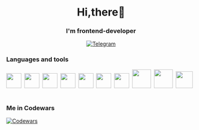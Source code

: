 <div id="header" align="center">
    <h1>Hi,there👋</h1>
    <h3>I'm frontend-developer</h3>
<a href="https://t.me/leymodev">
    <img src="https://img.shields.io/badge/Telegram-blue?style=for-the-badge&logo=telegram&logoColor=white" alt="Telegram">
</a>
</div>
  <h3>Languages and tools</h3>
  <div display="flex">
<img src="https://cdn.jsdelivr.net/gh/devicons/devicon@latest/icons/javascript/javascript-original.svg" title="" width="40" height="40">&nbsp;
<img src="https://cdn.jsdelivr.net/gh/devicons/devicon@latest/icons/html5/html5-original.svg" title="" width="40" height="40">&nbsp;
<img src="https://cdn.jsdelivr.net/gh/devicons/devicon@latest/icons/css3/css3-original.svg" title="" width="40" height="40">&nbsp;
<img src="https://cdn.jsdelivr.net/gh/devicons/devicon@latest/icons/react/react-original.svg" title="" width="40" height="40">&nbsp;
<img src="https://cdn.jsdelivr.net/gh/devicons/devicon@latest/icons/redux/redux-original.svg" title="" width="40" height="40">&nbsp;
<img src="https://cdn.jsdelivr.net/gh/devicons/devicon@latest/icons/reactrouter/reactrouter-original.svg" title="" width="40" height="40">&nbsp;
<img src="https://cdn.jsdelivr.net/gh/devicons/devicon@latest/icons/typescript/typescript-original.svg" title="" width="40" height="40">&nbsp;
<img src="https://cdn.jsdelivr.net/gh/devicons/devicon@latest/icons/nodejs/nodejs-original-wordmark.svg" title="" width="50" height="50">&nbsp;
<img src="https://cdn.jsdelivr.net/gh/devicons/devicon@latest/icons/sass/sass-original.svg" width="50" height="50">&nbsp;
<img src="https://cdn.jsdelivr.net/gh/devicons/devicon@latest/icons/tailwindcss/tailwindcss-original.svg" width="45" height="45">
</div>
<br/>
<h3>Me in Codewars</h3>
<a href="https://t.me/leymodev">
    <img src="https://www.codewars.com/users/kurievdev/badges/large" alt="Codewars">
</a>
